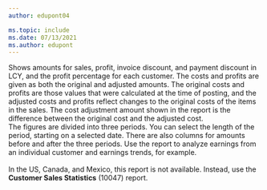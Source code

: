```yaml
---
author: edupont04

ms.topic: include
ms.date: 07/13/2021
ms.author: edupont
---
```

Shows amounts for sales, profit, invoice discount, and payment discount in LCY, and the profit percentage for each customer. The costs and profits are given as both the original and adjusted amounts. The original costs and profits are those values that were calculated at the time of posting, and the adjusted costs and profits reflect changes to the original costs of the items in the sales. The cost adjustment amount shown in the report is the difference between the original cost and the adjusted cost.<br>The figures are divided into three periods. You can select the length of the period, starting on a selected date. There are also columns for amounts before and after the three periods. Use the report to analyze earnings from an individual customer and earnings trends, for example.  
<br>In the US, Canada, and Mexico, this report is not available. Instead, use the **Customer Sales Statistics** (10047) report.

